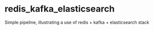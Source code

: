 # redis_kafka_elasticsearch

Simple pipeline, illustrating a use of redis + kafka + elasticsearch stack